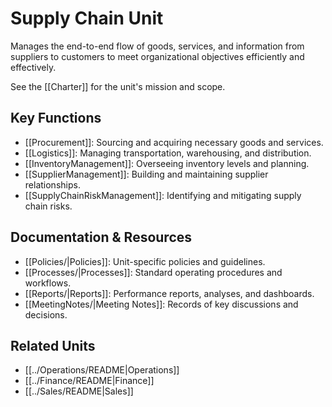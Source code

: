 # Supply Chain Unit

Manages the end-to-end flow of goods, services, and information from suppliers to customers to meet organizational objectives efficiently and effectively.

See the [[Charter]] for the unit's mission and scope.

## Key Functions

- [[Procurement]]: Sourcing and acquiring necessary goods and services.
- [[Logistics]]: Managing transportation, warehousing, and distribution.
- [[InventoryManagement]]: Overseeing inventory levels and planning.
- [[SupplierManagement]]: Building and maintaining supplier relationships.
- [[SupplyChainRiskManagement]]: Identifying and mitigating supply chain risks.

## Documentation & Resources

- [[Policies/|Policies]]: Unit-specific policies and guidelines.
- [[Processes/|Processes]]: Standard operating procedures and workflows.
- [[Reports/|Reports]]: Performance reports, analyses, and dashboards.
- [[MeetingNotes/|Meeting Notes]]: Records of key discussions and decisions.

## Related Units
- [[../Operations/README|Operations]]
- [[../Finance/README|Finance]]
- [[../Sales/README|Sales]]

